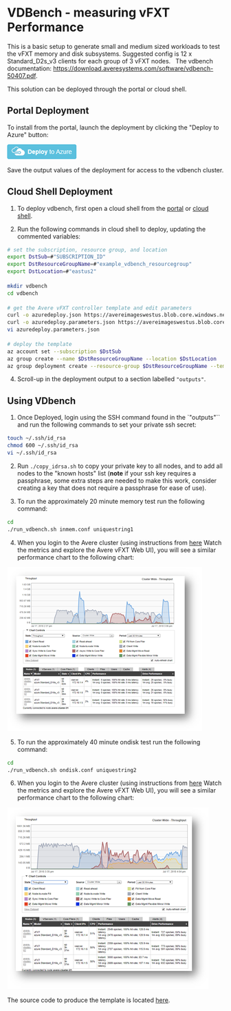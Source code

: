 # VDBench - measuring vFXT Performance

This is a basic setup to generate small and medium sized workloads to test the vFXT memory and disk subsystems.
Suggested config is 12 x Standard_D2s_v3 clients for each group of 3 vFXT nodes.
 
The vdbench documentation: <a href="https://download.averesystems.com/software/vdbench-50407.pdf" target="_blank">https://download.averesystems.com/software/vdbench-50407.pdf</a>.

This solution can be deployed through the portal or cloud shell.

## Portal Deployment

To install from the portal, launch the deployment by clicking the "Deploy to Azure" button:

<a href="https://portal.azure.com/#create/Microsoft.Template/uri/https%3A%2F%2Favereimageswestus.blob.core.windows.net%2Fgithubcontent%2Fsrc%2Fvdbench%2Fvdbench-azuredeploy.json" target="_blank">
<img src="https://raw.githubusercontent.com/Azure/azure-quickstart-templates/master/1-CONTRIBUTION-GUIDE/images/deploytoazure.png"/>
</a>

Save the output values of the deployment for access to the vdbench cluster.

## Cloud Shell Deployment

1. To deploy vdbench, first open a cloud shell from the [portal](http://portal.azure.com) or [cloud shell](https://shell.azure.com/).

2. Run the following commands in cloud shell to deploy, updating the commented variables:

```bash
# set the subscription, resource group, and location
export DstSub=#"SUBSCRIPTION_ID"
export DstResourceGroupName=#"example_vdbench_resourcegroup"
export DstLocation=#"eastus2"

mkdir vdbench
cd vdbench

# get the Avere vFXT controller template and edit parameters
curl -o azuredeploy.json https://avereimageswestus.blob.core.windows.net/githubcontent/src/vdbench/vdbench-azuredeploy.json
curl -o azuredeploy.parameters.json https://avereimageswestus.blob.core.windows.net/githubcontent/src/vdbench/vdbench-azuredeploy.parameters.json
vi azuredeploy.parameters.json

# deploy the template
az account set --subscription $DstSub
az group create --name $DstResourceGroupName --location $DstLocation
az group deployment create --resource-group $DstResourceGroupName --template-file azuredeploy.json --parameters @azuredeploy.parameters.json
```

4. Scroll-up in the deployment output to a section labelled `"outputs"`.

## Using VDbench

1. Once Deployed, login using the SSH command found in the `"outputs"`` and run the following commands to set your private ssh secret:
```bash
touch ~/.ssh/id_rsa
chmod 600 ~/.ssh/id_rsa
vi ~/.ssh/id_rsa
```
	
2. Run `./copy_idrsa.sh` to copy your private key to all nodes, and to add all nodes to the "known hosts" list (**note** if your ssh key requires a passphrase, some extra steps are needed to make this work, consider creating a key that does not require a passphrase for ease of use).

3. To run the approximately 20 minute memory test run the following command:

```bash
cd
./run_vdbench.sh inmem.conf uniquestring1
```

4. When you login to the Avere cluster (using instructions from [here](UsingThevFXT.md#explore-the-avere-vfxt-web-ui) Watch the metrics and explore the Avere vFXT Web UI), you will see a similar performance chart to the following chart:

<img src="images/vdbench_inmem.png">

5. To run the approximately 40 minute ondisk test run the following command:

```bash
cd
./run_vdbench.sh ondisk.conf uniquestring2
```

6. When you login to the Avere cluster (using instructions from [here](UsingThevFXT.md#explore-the-avere-vfxt-web-ui) Watch the metrics and explore the Avere vFXT Web UI), you will see a similar performance chart to the following chart:

<img src="images/vdbench_ondisk.png">

The source code to produce the template is located [here](../src/vdbench).
